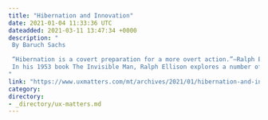 ```yaml
---
title: "Hibernation and Innovation"
date: 2021-01-04 11:33:36 UTC
dateadded: 2021-03-11 13:47:34 +0000
description: "
 By Baruch Sachs 

 “Hibernation is a covert preparation for a more overt action.”—Ralph Ellison. 
 In his 1953 book The Invisible Man, Ralph Ellison explores a number of social and intellectual issues of the African-American community of that time period. The book is as relevant today as it was in 1953. The quotation at the beginning of this column has transfixed me for a long time now—especially given that we are coming up on almost a year of relative hibernation because of the global pandemic. How can you write something that is interesting and compelling in a time when people just want to hibernate until it is all over? Read More 
"
link: "https://www.uxmatters.com/mt/archives/2021/01/hibernation-and-innovation.php"
category:
directory:
- _directory/ux-matters.md
---
```


